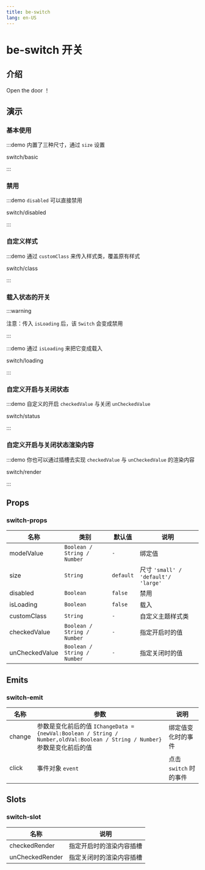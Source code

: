 ```yaml
---
title: be-switch
lang: en-US
---
```


# be-switch 开关

## 介绍

Open the door ！


## 演示

### 基本使用

:::demo 内置了三种尺寸，通过 `size` 设置

switch/basic

:::

### 禁用

:::demo `disabled` 可以直接禁用

switch/disabled

:::

### 自定义样式

:::demo 通过 `customClass` 来传入样式类，覆盖原有样式

switch/class

:::

### 载入状态的开关
:::warning

注意：传入 `isLoading` 后，该 `Switch` 会变成禁用

:::

:::demo 通过 `isLoading` 来把它变成载入

switch/loading

:::

### 自定义开启与关闭状态

:::demo 自定义的开启 `checkedValue` 与关闭 `unCheckedValue`

switch/status

:::

### 自定义开启与关闭状态渲染内容

:::demo 你也可以通过插槽去实现 `checkedValue` 与 `unCheckedValue` 的渲染内容

switch/render

:::



## Props

### switch-props

| 名称             | 类别                           | 默认值     | 说明                                |
|----------------|--------------------------------|-----------|-----------------------------------|
| modelValue     | `Boolean / String / Number`    | `-`       | 绑定值                               |
| size           | `String`                       | `default` | 尺寸 `'small' / 'default'/ 'large'` |
| disabled       | `Boolean`                      | `false`   | 禁用                                |
| isLoading       | `Boolean`                     | `false`   | 载入                                |
| customClass    | `String`                       | `-`       | 自定义主题样式类                          |
| checkedValue   | `Boolean / String / Number`    | `-`       | 指定开启时的值                           |
| unCheckedValue | `Boolean / String / Number`    | `-`       | 指定关闭时的值                           |


## Emits

### switch-emit

| 名称             | 参数                                                                                                                 | 说明               |
|----------------|--------------------------------------------------------------------------------------------------------------------|------------------|
| change         | 参数是变化前后的值 `IChangeData = {newVal:Boolean / String / Number,oldVal:Boolean / String / Number}`参数是变化前后的值  | 绑定值变化时的事件        |
| click          | 事件对象 `event`                                                                                                       | 点击 `switch` 时的事件 |


## Slots

### switch-slot

| 名称                  | 说明                    |  
|---------------------|-----------------------|
| checkedRender      | 指定开启时的渲染内容插槽  |
| unCheckedRender    | 指定关闭时的渲染内容插槽  |



